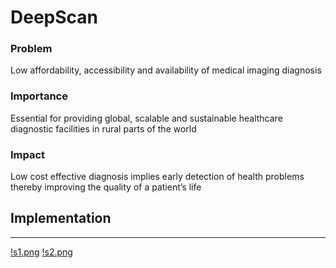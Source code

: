 # DeepScan 

### Problem  
Low affordability, accessibility and availability of medical imaging diagnosis 

### Importance 
Essential for providing global, scalable and sustainable healthcare  diagnostic facilities in rural parts of the world

### Impact 
Low cost effective diagnosis implies early detection of health problems thereby improving the quality of a  patient’s life

## Implementation
--------------------------

[!s1.png](s1.png)
[!s2.png](s2.png)


